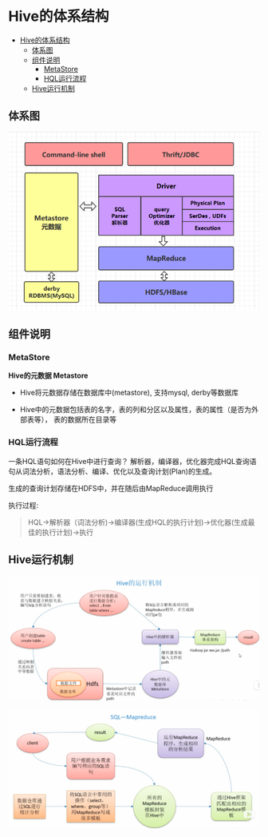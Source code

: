 # Hive的体系结构
<!-- TOC -->

- [Hive的体系结构](#hive%e7%9a%84%e4%bd%93%e7%b3%bb%e7%bb%93%e6%9e%84)
  - [体系图](#%e4%bd%93%e7%b3%bb%e5%9b%be)
  - [组件说明](#%e7%bb%84%e4%bb%b6%e8%af%b4%e6%98%8e)
    - [MetaStore](#metastore)
    - [HQL运行流程](#hql%e8%bf%90%e8%a1%8c%e6%b5%81%e7%a8%8b)
  - [Hive运行机制](#hive%e8%bf%90%e8%a1%8c%e6%9c%ba%e5%88%b6)

<!-- /TOC -->

## 体系图

![](https://raw.githubusercontent.com/Syncma/Figurebed/master/img/hive-3.png)


## 组件说明

### MetaStore
**Hive的元数据 Metastore**

- Hive将元数据存储在数据库中(metastore), 支持mysql, derby等数据库

- Hive中的元数据包括表的名字，表的列和分区以及属性，表的属性（是否为外部表等）， 表的数据所在目录等


###  HQL运行流程
一条HQL语句如何在Hive中进行查询？
解析器，编译器，优化器完成HQL查询语句从词法分析，语法分析、编译、优化以及查询计划(Plan)的生成。

生成的查询计划存储在HDFS中，并在随后由MapReduce调用执行

执行过程:
 > HQL->解析器（词法分析)->编译器(生成HQL的执行计划)->优化器(生成最佳的执行计划)->执行


## Hive运行机制
![](https://raw.githubusercontent.com/Syncma/Figurebed/master/img/hive-2.png)

![](https://raw.githubusercontent.com/Syncma/Figurebed/master/img/hive.png)
